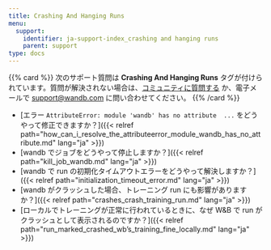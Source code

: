 ```yaml
---
title: Crashing And Hanging Runs
menu:
  support:
    identifier: ja-support-index_crashing and hanging runs
    parent: support
type: docs
---
```


{{% card %}}
次のサポート質問は <b>Crashing And Hanging Runs</b> タグが付けられています。質問が解決されない場合は、[コミュニティに質問する](https://community.wandb.ai/) か、電子メールで [support@wandb.com](mailto:support@wandb.com) に問い合わせてください。
{{% /card %}}

- [エラー `AttributeError: module 'wandb' has no attribute  ...` をどうやって修正できますか？]({{< relref path="how_can_i_resolve_the_attributeerror_module_wandb_has_no_attribute.md" lang="ja" >}})
- [wandb でジョブをどうやって停止しますか？]({{< relref path="kill_job_wandb.md" lang="ja" >}})
- [wandb で run の初期化タイムアウトエラーをどうやって解決しますか？]({{< relref path="initialization_timeout_error.md" lang="ja" >}})
- [wandb がクラッシュした場合、トレーニング run にも影響がありますか？]({{< relref path="crashes_crash_training_run.md" lang="ja" >}})
- [ローカルでトレーニングが正常に行われているときに、なぜ W&B で run がクラッシュとして表示されるのですか？]({{< relref path="run_marked_crashed_wb’s_training_fine_locally.md" lang="ja" >}})